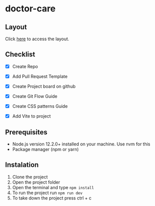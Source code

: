 # doctor-care

## Layout
Click [here](https://www.figma.com/file/1aQzXShtjdJv5oEEYtEWZ9?) to access the layout. 

## Checklist
- [x] Create Repo
- [x] Add Pull Request Template
- [x] Create Project board on github
- [x] Create Git Flow Guide
- [x] Create CSS patterns Guide
- [x] Add Vite to project


## Prerequisites
- Node.js version 12.2.0+ installed on your machine. Use nvm for this
- Package manager (npm or yarn)

## Instalation
1. Clone the project
2. Open the project folder
3. Open the terminal and type `npm install`
4. To run the project run `npm run dev`
5. To take down the project press ctrl + c
